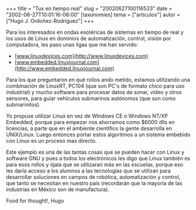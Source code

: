 +++
title = "Tux en tiempo real"
slug = "20020627100116533"
date = "2002-06-27T10:01:16-06:00"
[taxonomies]
tema = ["articulos"]
autor = ["Hugo J. Ordoñez-Rodriguez"]
+++

Para los interesados en ondas esotéricas de sistemas en tiempo de real y
los usos de Linux en dominios de automatización, control, visión por
computadora, les paso unas ligas que me han servido:

-   [www.linuxdevices.com](http://www.linuxdevices.com)
-   [www.embedded.linuxjournal.com](http://www.embedded.linuxjournal.com)

<!-- more -->
Para los que preguntaron en qué rollos ando metido, estamos utilizando
una combinación de LinuxRT, PC104 (que son PC's de formato chico para
uso industrial) y mucho software para procesar datos de sonar, video y
otros sensores, para guiar vehículos submarinos autónomos (que son como
submarinitos).

Yo propuse utilizar Linux en vez de Windows CE o Windows NT/XP Embedded,
porque para empezar nos ahorramos como $6000 dlls en licencias, a parte
que en el ambiente científico la gente desarrolla en UNIX/Linux. Luego
entonces portar estos algoritmos a un sistema embebido con Linux es un
proceso mas directo.

Este ejemplo es una de las tantas cosas que se pueden hacer con Linux y
software GNU y pues a todos los electrónicos les digo que Linux también
es para esos rollos y ójala que se utilizaran más en las escuelas,
porque eso les daría acceso a los alumnos a las tecnologías que se
utilizan para desarrollar soluciones en campos de robótica,
automatización y control, que tanto se necesitan en nuestro país
(recordarán que la mayoría de las industrias en México son de
manufactura).

Food for thought!, Hugo

